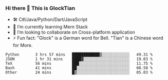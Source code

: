 ### Hi there 👋 This is GlockTian

- 🛠️ C#/Java/Python/Dart/JavaScript
- 🌱 I’m currently learning Mern Stack
- 👯 I’m looking to collaborate on Cross-platform application
- ⚡ Fun fact: "Glock" is a German word for Bell. "Tian" is a Chinese word for More.


<!--START_SECTION:waka-->

```text
Python       3 hrs 57 mins   ████████████▒░░░░░░░░░░░░   49.31 %
JSON         1 hr 31 mins    ████▓░░░░░░░░░░░░░░░░░░░░   19.03 %
TeX          56 mins         ███░░░░░░░░░░░░░░░░░░░░░░   11.75 %
Bash         41 mins         ██░░░░░░░░░░░░░░░░░░░░░░░   08.58 %
Other        24 mins         █▒░░░░░░░░░░░░░░░░░░░░░░░   05.03 %
```

<!--END_SECTION:waka-->

<!--
**GlockTian/GlockTian** is a ✨ _special_ ✨ repository because its `README.md` (this file) appears on your GitHub profile.

Here are some ideas to get you started:

- 🔭 I’m currently working on ...
- 🌱 I’m currently learning ...
- 👯 I’m looking to collaborate on ...
- 🤔 I’m looking for help with ...
- 💬 Ask me about ...
- 📫 How to reach me: ...
- 😄 Pronouns: ...
- ⚡ Fun fact: ...
-->

